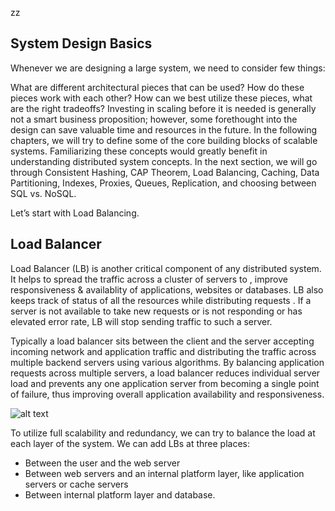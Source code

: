 zz

## System Design Basics

Whenever we are designing a large system, we need to consider few things:

What are different architectural pieces that can be used?
How do these pieces work with each other?
How can we best utilize these pieces, what are the right tradeoffs?
Investing in scaling before it is needed is generally not a smart business proposition; however, some forethought into the design can save valuable time and resources in the future. In the following chapters, we will try to define some of the core building blocks of scalable systems. Familiarizing these concepts would greatly benefit in understanding distributed system concepts. In the next section, we will go through Consistent Hashing, CAP Theorem, Load Balancing, Caching, Data Partitioning, Indexes, Proxies, Queues, Replication, and choosing between SQL vs. NoSQL.

Let’s start with Load Balancing.

## Load Balancer

Load Balancer (LB) is another critical component of any distributed system. It helps to spread the traffic across a cluster of servers to , improve responsiveness & availablity of applications, websites or databases. LB also keeps track of status of all the resources while distributing requests . If a server is not available to take new requests or is not responding or has elevated error rate, LB will stop sending traffic to such a server.

Typically a load balancer sits between the client and the server accepting incoming network and application traffic and distributing the traffic across multiple backend servers using various algorithms. By balancing application requests across multiple servers, a load balancer reduces individual server load and prevents any one application server from becoming a single point of failure, thus improving overall application availability and responsiveness.

![alt text](https://raw.githubusercontent.com/username/projectname/branch/path/to/img.png)

To utilize full scalability and redundancy, we can try to balance the load at each layer of the system. We can add LBs at three places:

- Between the user and the web server
- Between web servers and an internal platform layer, like application servers or cache servers
- Between internal platform layer and database.
